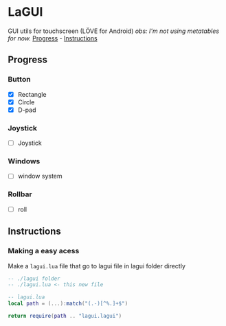 # LaGUI
GUI utils for touchscreen (LÖVE for Android)
_obs: I'm not using metatables for now._
[Progress](#Progress) - [Instructions](#Instructions)
## Progress
### Button
- [x] Rectangle
- [x] Circle
- [x] D-pad

### Joystick
- [ ] Joystick

### Windows
- [ ] window system

### Rollbar
- [ ] roll

## Instructions


### Making a easy acess
Make a `lagui.lua` file that go to lagui file in lagui folder directly
```lua
-- ./lagui folder
-- ./lagui.lua <- this new file
```
```lua
-- lagui.lua
local path = (...):match("(.-)[^%.]+$")

return require(path .. "lagui.lagui")
```

